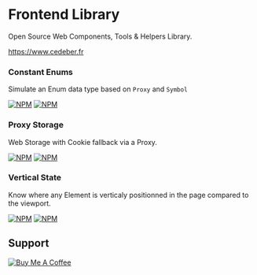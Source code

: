 # Frontend Library
Open Source Web Components, Tools & Helpers Library.

https://www.cedeber.fr

### Constant Enums
Simulate an Enum data type based on `Proxy` and `Symbol`

[![NPM](https://img.shields.io/npm/v/@cedeber/constant-enums.svg)](https://www.npmjs.com/package/@cedeber/constant-enums)
[![NPM](https://img.shields.io/github/last-commit/cedeber/constant-enums.svg)](https://github.com/cedeber/constant-enums)

### Proxy Storage
Web Storage with Cookie fallback via a Proxy.

[![NPM](https://img.shields.io/npm/v/@cedeber/proxy-storage.svg)](https://www.npmjs.com/package/@cedeber/proxy-storage)
[![NPM](https://img.shields.io/github/last-commit/cedeber/proxy-storage.svg)](https://github.com/cedeber/proxy-storage)

### Vertical State
Know where any Element is verticaly positionned in the page compared to the viewport.

[![NPM](https://img.shields.io/npm/v/@cedeber/vertical-state.svg)](https://www.npmjs.com/package/@cedeber/vertical-state)
[![NPM](https://img.shields.io/github/last-commit/cedeber/vertical-state.svg)](https://github.com/cedeber/vertical-state)

## Support
[![Buy Me A Coffee](https://www.buymeacoffee.com/assets/img/custom_images/orange_img.png)](https://www.buymeacoffee.com/cedeber)
